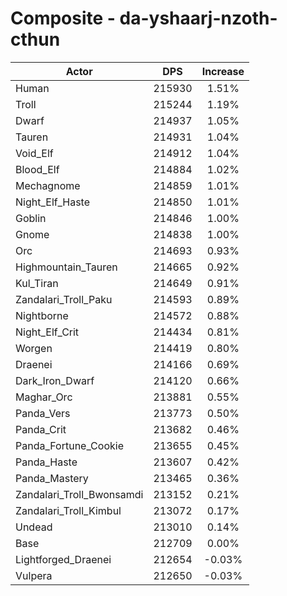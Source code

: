 # Composite - da-yshaarj-nzoth-cthun
| Actor | DPS | Increase |
|---|:---:|:---:|
|Human|215930|1.51%|
|Troll|215244|1.19%|
|Dwarf|214937|1.05%|
|Tauren|214931|1.04%|
|Void_Elf|214912|1.04%|
|Blood_Elf|214884|1.02%|
|Mechagnome|214859|1.01%|
|Night_Elf_Haste|214850|1.01%|
|Goblin|214846|1.00%|
|Gnome|214838|1.00%|
|Orc|214693|0.93%|
|Highmountain_Tauren|214665|0.92%|
|Kul_Tiran|214649|0.91%|
|Zandalari_Troll_Paku|214593|0.89%|
|Nightborne|214572|0.88%|
|Night_Elf_Crit|214434|0.81%|
|Worgen|214419|0.80%|
|Draenei|214166|0.69%|
|Dark_Iron_Dwarf|214120|0.66%|
|Maghar_Orc|213881|0.55%|
|Panda_Vers|213773|0.50%|
|Panda_Crit|213682|0.46%|
|Panda_Fortune_Cookie|213655|0.45%|
|Panda_Haste|213607|0.42%|
|Panda_Mastery|213465|0.36%|
|Zandalari_Troll_Bwonsamdi|213152|0.21%|
|Zandalari_Troll_Kimbul|213072|0.17%|
|Undead|213010|0.14%|
|Base|212709|0.00%|
|Lightforged_Draenei|212654|-0.03%|
|Vulpera|212650|-0.03%|

